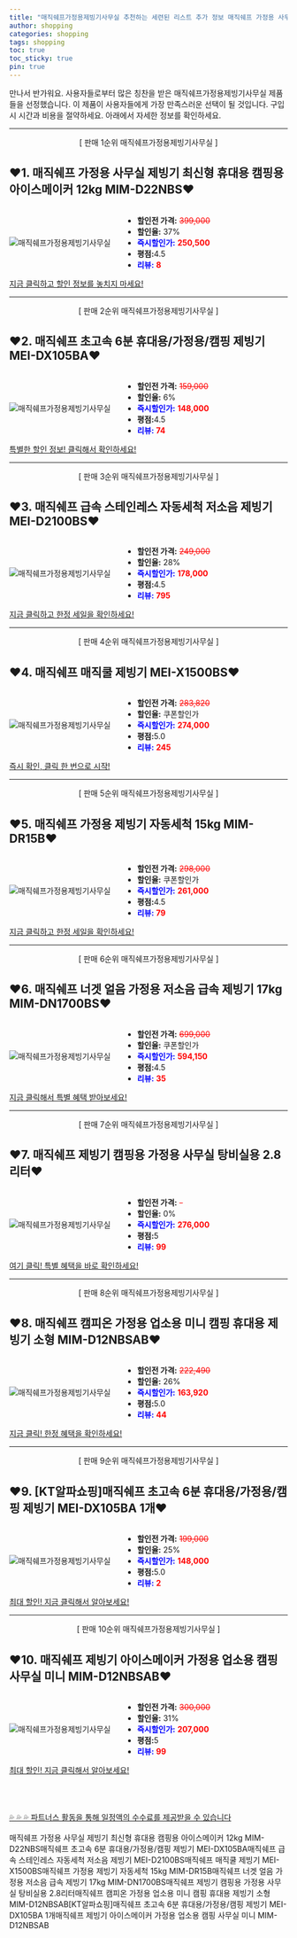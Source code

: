 ```yaml
---
title: "매직쉐프가정용제빙기사무실 추천하는 세련된 리스트 추가 정보 매직쉐프 가정용 사무실 제빙기 최신형"
author: shopping
categories: shopping
tags: shopping
toc: true
toc_sticky: true
pin: true
---
```

만나서 반가워요. 사용자들로부터 많은 칭찬을 받은 매직쉐프가정용제빙기사무실 제품들을 선정했습니다. 이 제품이 사용자들에게 가장 만족스러운 선택이 될 것입니다. 구입시 시간과 비용을 절약하세요. 아래에서 자세한 정보를 확인하세요.

---
<p class="toplist" style="margin: 0 auto; display: block; width: fit-content;">[ 판매 1순위 매직쉐프가정용제빙기사무실 ]</p>

<h2><strong>❤️1. 매직쉐프 가정용 사무실 제빙기 최신형 휴대용 캠핑용 아이스메이커 12kg MIM-D22NBS❤️</strong></h2>

<div style="display: flex; align-items: center;">
    <div style="flex: 0.4;">
        <img src="https://thumbnail8.coupangcdn.com/thumbnails/remote/230x230ex/image/vendor_inventory/e4d8/8435f662cf0ea4a251634bc36f6cba6a2d983ae451fd94f127d7849aa9ab.jpg" alt="매직쉐프가정용제빙기사무실" style="max-width: 100%;">
    </div>
    <div style="flex: 0.6; margin-left: 10px;">
        <ul>
            <li><strong>할인전 가격:</strong> <del style="color: red;">399,000</del></li>
            <li><strong>할인율:</strong> 37%</li>
            <li><span style='color:blue'><strong>즉시할인가:</strong></span> <span style='color:red'><strong>250,500</strong></span></li>
            <li><strong>평점:</strong>4.5</li>
            <li><span style='color:blue'><strong>리뷰:</strong></span> <span style='color:red'><strong>8</strong></span></li>
        </ul>
    </div>
</div>
<div class="center">
    <a href="https://William4Davisa.github.io?lptag=AF9450613&subid=githubio&pageKey=7413127990&traceid=V0-153&itemId=19212563425&vendorItemId=86329625959" class="myButton">
        지금 클릭하고 할인 정보를 놓치지 마세요!
    </a>
</div>


---
<p class="toplist" style="margin: 0 auto; display: block; width: fit-content;">[ 판매 2순위 매직쉐프가정용제빙기사무실 ]</p>

<h2><strong>❤️2. 매직쉐프 초고속 6분 휴대용/가정용/캠핑 제빙기 MEI-DX105BA❤️</strong></h2>

<div style="display: flex; align-items: center;">
    <div style="flex: 0.4;">
        <img src="https://thumbnail10.coupangcdn.com/thumbnails/remote/230x230ex/image/vendor_inventory/1783/fc9a06b079d5d44d2b973c73a74e4e5e50fdf94935c1bc60e0443d19fe39.jpg" alt="매직쉐프가정용제빙기사무실" style="max-width: 100%;">
    </div>
    <div style="flex: 0.6; margin-left: 10px;">
        <ul>
            <li><strong>할인전 가격:</strong> <del style="color: red;">159,000</del></li>
            <li><strong>할인율:</strong> 6%</li>
            <li><span style='color:blue'><strong>즉시할인가:</strong></span> <span style='color:red'><strong>148,000</strong></span></li>
            <li><strong>평점:</strong>4.5</li>
            <li><span style='color:blue'><strong>리뷰:</strong></span> <span style='color:red'><strong>74</strong></span></li>
        </ul>
    </div>
</div>
<div class="center">
    <a href="https://William4Davisa.github.io?lptag=AF9450613&subid=githubio&pageKey=1611482951&traceid=V0-153&itemId=2751797243&vendorItemId=88833988775" class="myButton">
        특별한 할인 정보! 클릭해서 확인하세요!
    </a>
</div>


---
<p class="toplist" style="margin: 0 auto; display: block; width: fit-content;">[ 판매 3순위 매직쉐프가정용제빙기사무실 ]</p>

<h2><strong>❤️3. 매직쉐프 급속 스테인레스 자동세척 저소음 제빙기 MEI-D2100BS❤️</strong></h2>

<div style="display: flex; align-items: center;">
    <div style="flex: 0.4;">
        <img src="https://thumbnail6.coupangcdn.com/thumbnails/remote/230x230ex/image/retail/images/5180849232558337-c327f028-c1fc-4772-b85b-420c00dec375.jpg" alt="매직쉐프가정용제빙기사무실" style="max-width: 100%;">
    </div>
    <div style="flex: 0.6; margin-left: 10px;">
        <ul>
            <li><strong>할인전 가격:</strong> <del style="color: red;">249,000</del></li>
            <li><strong>할인율:</strong> 28%</li>
            <li><span style='color:blue'><strong>즉시할인가:</strong></span> <span style='color:red'><strong>178,000</strong></span></li>
            <li><strong>평점:</strong>4.5</li>
            <li><span style='color:blue'><strong>리뷰:</strong></span> <span style='color:red'><strong>795</strong></span></li>
        </ul>
    </div>
</div>
<div class="center">
    <a href="https://William4Davisa.github.io?lptag=AF9450613&subid=githubio&pageKey=1553188754&traceid=V0-153&itemId=2656685677&vendorItemId=70647374008" class="myButton">
        지금 클릭하고 한정 세일을 확인하세요!
    </a>
</div>


---
<p class="toplist" style="margin: 0 auto; display: block; width: fit-content;">[ 판매 4순위 매직쉐프가정용제빙기사무실 ]</p>

<h2><strong>❤️4. 매직쉐프 매직쿨 제빙기 MEI-X1500BS❤️</strong></h2>

<div style="display: flex; align-items: center;">
    <div style="flex: 0.4;">
        <img src="https://thumbnail6.coupangcdn.com/thumbnails/remote/230x230ex/image/rs_quotation_api/hunzcofs/9446a7e768bb4735bb096ae418b64868.jpg" alt="매직쉐프가정용제빙기사무실" style="max-width: 100%;">
    </div>
    <div style="flex: 0.6; margin-left: 10px;">
        <ul>
            <li><strong>할인전 가격:</strong> <del style="color: red;">283,820</del></li>
            <li><strong>할인율:</strong> 쿠폰할인가</li>
            <li><span style='color:blue'><strong>즉시할인가:</strong></span> <span style='color:red'><strong>274,000</strong></span></li>
            <li><strong>평점:</strong>5.0</li>
            <li><span style='color:blue'><strong>리뷰:</strong></span> <span style='color:red'><strong>245</strong></span></li>
        </ul>
    </div>
</div>
<div class="center">
    <a href="https://William4Davisa.github.io?lptag=AF9450613&subid=githubio&pageKey=4822886755&traceid=V0-153&itemId=6215549261&vendorItemId=73815993775" class="myButton">
        즉시 확인, 클릭 한 번으로 시작!
    </a>
</div>


---
<p class="toplist" style="margin: 0 auto; display: block; width: fit-content;">[ 판매 5순위 매직쉐프가정용제빙기사무실 ]</p>

<h2><strong>❤️5. 매직쉐프 가정용 제빙기 자동세척 15kg MIM-DR15B❤️</strong></h2>

<div style="display: flex; align-items: center;">
    <div style="flex: 0.4;">
        <img src="https://thumbnail10.coupangcdn.com/thumbnails/remote/230x230ex/image/vendor_inventory/585e/7a6519e4403c9f93ad9c1c305cb6f9f5ead853a1b0485a002da04f9c725a.jpg" alt="매직쉐프가정용제빙기사무실" style="max-width: 100%;">
    </div>
    <div style="flex: 0.6; margin-left: 10px;">
        <ul>
            <li><strong>할인전 가격:</strong> <del style="color: red;">298,000</del></li>
            <li><strong>할인율:</strong> 쿠폰할인가</li>
            <li><span style='color:blue'><strong>즉시할인가:</strong></span> <span style='color:red'><strong>261,000</strong></span></li>
            <li><strong>평점:</strong>4.5</li>
            <li><span style='color:blue'><strong>리뷰:</strong></span> <span style='color:red'><strong>79</strong></span></li>
        </ul>
    </div>
</div>
<div class="center">
    <a href="https://William4Davisa.github.io?lptag=AF9450613&subid=githubio&pageKey=7116103482&traceid=V0-153&itemId=17804235332&vendorItemId=88320114528" class="myButton">
        지금 클릭하고 한정 세일을 확인하세요!
    </a>
</div>


---
<p class="toplist" style="margin: 0 auto; display: block; width: fit-content;">[ 판매 6순위 매직쉐프가정용제빙기사무실 ]</p>

<h2><strong>❤️6. 매직쉐프 너겟 얼음 가정용 저소음 급속 제빙기 17kg MIM-DN1700BS❤️</strong></h2>

<div style="display: flex; align-items: center;">
    <div style="flex: 0.4;">
        <img src="https://thumbnail7.coupangcdn.com/thumbnails/remote/230x230ex/image/retail/images/2023/06/25/12/0/0ba8b1b1-fb50-4c0e-9c13-9edf5f744f74.jpg" alt="매직쉐프가정용제빙기사무실" style="max-width: 100%;">
    </div>
    <div style="flex: 0.6; margin-left: 10px;">
        <ul>
            <li><strong>할인전 가격:</strong> <del style="color: red;">699,000</del></li>
            <li><strong>할인율:</strong> 쿠폰할인가</li>
            <li><span style='color:blue'><strong>즉시할인가:</strong></span> <span style='color:red'><strong>594,150</strong></span></li>
            <li><strong>평점:</strong>4.5</li>
            <li><span style='color:blue'><strong>리뷰:</strong></span> <span style='color:red'><strong>35</strong></span></li>
        </ul>
    </div>
</div>
<div class="center">
    <a href="https://William4Davisa.github.io?lptag=AF9450613&subid=githubio&pageKey=8065768469&traceid=V0-153&itemId=19262894773&vendorItemId=86378317415" class="myButton">
        지금 클릭해서 특별 혜택 받아보세요!
    </a>
</div>


---
<p class="toplist" style="margin: 0 auto; display: block; width: fit-content;">[ 판매 7순위 매직쉐프가정용제빙기사무실 ]</p>

<h2><strong>❤️7. 매직쉐프 제빙기 캠핑용 가정용 사무실 탕비실용 2.8리터❤️</strong></h2>

<div style="display: flex; align-items: center;">
    <div style="flex: 0.4;">
        <img src="https://thumbnail9.coupangcdn.com/thumbnails/remote/230x230ex/image/vendor_inventory/137d/354ec3ab3b4732a423415dc33b67c788054e6741ad3e638d5899fe2f0f01.jpg" alt="매직쉐프가정용제빙기사무실" style="max-width: 100%;">
    </div>
    <div style="flex: 0.6; margin-left: 10px;">
        <ul>
            <li><strong>할인전 가격:</strong> <del style="color: red;">-</del></li>
            <li><strong>할인율:</strong> 0%</li>
            <li><span style='color:blue'><strong>즉시할인가:</strong></span> <span style='color:red'><strong>276,000</strong></span></li>
            <li><strong>평점:</strong>5</li>
            <li><span style='color:blue'><strong>리뷰:</strong></span> <span style='color:red'><strong>99</strong></span></li>
        </ul>
    </div>
</div>
<div class="center">
    <a href="https://William4Davisa.github.io?lptag=AF9450613&subid=githubio&pageKey=8096397906&traceid=V0-153&itemId=22891087464&vendorItemId=89925653819" class="myButton">
        여기 클릭! 특별 혜택을 바로 확인하세요!
    </a>
</div>


---
<p class="toplist" style="margin: 0 auto; display: block; width: fit-content;">[ 판매 8순위 매직쉐프가정용제빙기사무실 ]</p>

<h2><strong>❤️8. 매직쉐프 캠피온 가정용 업소용 미니 캠핑 휴대용 제빙기 소형 MIM-D12NBSAB❤️</strong></h2>

<div style="display: flex; align-items: center;">
    <div style="flex: 0.4;">
        <img src="https://thumbnail6.coupangcdn.com/thumbnails/remote/230x230ex/image/vendor_inventory/ebaa/e14bc1da267b5a12d0cff02686bd64ee7f5b65af4b812427a20b4f4a0f4d.jpg" alt="매직쉐프가정용제빙기사무실" style="max-width: 100%;">
    </div>
    <div style="flex: 0.6; margin-left: 10px;">
        <ul>
            <li><strong>할인전 가격:</strong> <del style="color: red;">222,490</del></li>
            <li><strong>할인율:</strong> 26%</li>
            <li><span style='color:blue'><strong>즉시할인가:</strong></span> <span style='color:red'><strong>163,920</strong></span></li>
            <li><strong>평점:</strong>5.0</li>
            <li><span style='color:blue'><strong>리뷰:</strong></span> <span style='color:red'><strong>44</strong></span></li>
        </ul>
    </div>
</div>
<div class="center">
    <a href="https://William4Davisa.github.io?lptag=AF9450613&subid=githubio&pageKey=6408133944&traceid=V0-153&itemId=13731330276&vendorItemId=85488674657" class="myButton">
        지금 클릭! 한정 혜택을 확인하세요!
    </a>
</div>


---
<p class="toplist" style="margin: 0 auto; display: block; width: fit-content;">[ 판매 9순위 매직쉐프가정용제빙기사무실 ]</p>

<h2><strong>❤️9. [KT알파쇼핑]매직쉐프 초고속 6분 휴대용/가정용/캠핑 제빙기 MEI-DX105BA 1개❤️</strong></h2>

<div style="display: flex; align-items: center;">
    <div style="flex: 0.4;">
        <img src="https://thumbnail10.coupangcdn.com/thumbnails/remote/230x230ex/image/vendor_inventory/1783/fc9a06b079d5d44d2b973c73a74e4e5e50fdf94935c1bc60e0443d19fe39.jpg" alt="매직쉐프가정용제빙기사무실" style="max-width: 100%;">
    </div>
    <div style="flex: 0.6; margin-left: 10px;">
        <ul>
            <li><strong>할인전 가격:</strong> <del style="color: red;">199,000</del></li>
            <li><strong>할인율:</strong> 25%</li>
            <li><span style='color:blue'><strong>즉시할인가:</strong></span> <span style='color:red'><strong>148,000</strong></span></li>
            <li><strong>평점:</strong>5.0</li>
            <li><span style='color:blue'><strong>리뷰:</strong></span> <span style='color:red'><strong>2</strong></span></li>
        </ul>
    </div>
</div>
<div class="center">
    <a href="https://William4Davisa.github.io?lptag=AF9450613&subid=githubio&pageKey=6883411544&traceid=V0-153&itemId=16502208242&vendorItemId=84895208213" class="myButton">
        최대 할인! 지금 클릭해서 알아보세요!
    </a>
</div>


---
<p class="toplist" style="margin: 0 auto; display: block; width: fit-content;">[ 판매 10순위 매직쉐프가정용제빙기사무실 ]</p>

<h2><strong>❤️10. 매직쉐프 제빙기 아이스메이커 가정용 업소용 캠핑 사무실 미니 MIM-D12NBSAB❤️</strong></h2>

<div style="display: flex; align-items: center;">
    <div style="flex: 0.4;">
        <img src="https://thumbnail8.coupangcdn.com/thumbnails/remote/230x230ex/image/vendor_inventory/b3f3/6f42f0e2853cf345575218df4a925326378fdf9c3314251067acc775f7d2.jpg" alt="매직쉐프가정용제빙기사무실" style="max-width: 100%;">
    </div>
    <div style="flex: 0.6; margin-left: 10px;">
        <ul>
            <li><strong>할인전 가격:</strong> <del style="color: red;">300,000</del></li>
            <li><strong>할인율:</strong> 31%</li>
            <li><span style='color:blue'><strong>즉시할인가:</strong></span> <span style='color:red'><strong>207,000</strong></span></li>
            <li><strong>평점:</strong>5</li>
            <li><span style='color:blue'><strong>리뷰:</strong></span> <span style='color:red'><strong>99</strong></span></li>
        </ul>
    </div>
</div>
<div class="center">
    <a href="https://William4Davisa.github.io?lptag=AF9450613&subid=githubio&pageKey=8192054786&traceid=V0-153&itemId=23448224992&vendorItemId=90474997843" class="myButton">
        최대 할인! 지금 클릭해서 알아보세요!
    </a>
</div>

<br><br><br>[💦 💦 💦 파트너스 활동을 통해 일정액의 수수료를 제공받을 수 있습니다](https://link.coupang.com/a/bcpT2c)<br><br>매직쉐프 가정용 사무실 제빙기 최신형 휴대용 캠핑용 아이스메이커 12kg MIM-D22NBS매직쉐프 초고속 6분 휴대용/가정용/캠핑 제빙기 MEI-DX105BA매직쉐프 급속 스테인레스 자동세척 저소음 제빙기 MEI-D2100BS매직쉐프 매직쿨 제빙기 MEI-X1500BS매직쉐프 가정용 제빙기 자동세척 15kg MIM-DR15B매직쉐프 너겟 얼음 가정용 저소음 급속 제빙기 17kg MIM-DN1700BS매직쉐프 제빙기 캠핑용 가정용 사무실 탕비실용 2.8리터매직쉐프 캠피온 가정용 업소용 미니 캠핑 휴대용 제빙기 소형 MIM-D12NBSAB[KT알파쇼핑]매직쉐프 초고속 6분 휴대용/가정용/캠핑 제빙기 MEI-DX105BA 1개매직쉐프 제빙기 아이스메이커 가정용 업소용 캠핑 사무실 미니 MIM-D12NBSAB